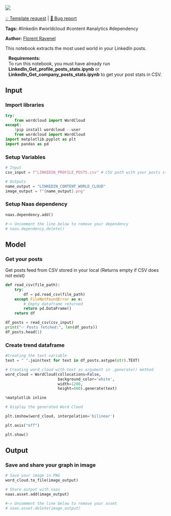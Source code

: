 <a href="https://app.naas.ai/user-redirect/naas/downloader?url=https://raw.githubusercontent.com/jupyter-naas/awesome-notebooks/master/LinkedIn/LinkedIn_Extract_content_world_cloud.ipynb" target="_parent"><img src="https://naasai-public.s3.eu-west-3.amazonaws.com/open_in_naas.svg"/></a><br><br><a href="https://github.com/jupyter-naas/awesome-notebooks/issues/new?assignees=&labels=&template=template-request.md&title=Tool+-+Action+of+the+notebook+">💡 Template request</a> | <a href="https://github.com/jupyter-naas/awesome-notebooks/issues/new?assignees=&labels=&template=bug_report.md&title=LinkedIn+-+Extract+content+world+cloud:+Error+short+description">🚨 Bug report</a>

**Tags:** #linkedin #worldcloud #content #analytics #dependency

**Author:** [Florent Ravenel](https://www.linkedin.com/in/florent-ravenel/)

This notebook extracts the most used world in your LinkedIn posts.

<div class="alert alert-info" role="info" style="margin: 10px">
<b>Requirements:</b><br>
To run this notebook, you must have already run <b>LinkedIn_Get_profile_posts_stats.ipynb</b> or <b>LinkedIn_Get_company_posts_stats.ipynb</b> to get your post stats in CSV.<br>
</div>

## Input

### Import libraries


```python
try:
    from wordcloud import WordCloud
except:
    !pip install wordcloud --user
    from wordcloud import WordCloud
import matplotlib.pyplot as plt
import pandas as pd
```

### Setup Variables


```python
# Input
csv_input = f"LINKEDIN_PROFILE_POSTS.csv" # CSV path with your posts stats generated with 'LinkedIn_Get_profile_posts_stats.ipynb' or 'LinkedIn_Get_company_posts_stats.ipynb'

# Outputs
name_output = "LINKEDIN_CONTENT_WORLD_CLOUD"
image_output = f"{name_output}.png"
```

### Setup Naas dependency


```python
naas.dependency.add()

#-> Uncomment the line below to remove your dependency
# naas.dependency.delete()
```

## Model

### Get your posts
Get posts feed from CSV stored in your local (Returns empty if CSV does not exist)


```python
def read_csv(file_path):
    try:
        df = pd.read_csv(file_path)
    except FileNotFoundError as e:
        # Empty dataframe returned
        return pd.DataFrame()
    return df

df_posts = read_csv(csv_input)
print("✅ Posts fetched:", len(df_posts))
df_posts.head(1)
```

### Create trend dataframe


```python
#Creating the text variable
text = " ".join(text for text in df_posts.astype(str).TEXT)
```


```python
# Creating word_cloud with text as argument in .generate() method
word_cloud = WordCloud(collocations=False,
                       background_color='white',
                       width=1200,
                       height=600).generate(text)
```


```python
%matplotlib inline

# Display the generated Word Cloud

plt.imshow(word_cloud, interpolation='bilinear')

plt.axis("off")

plt.show()
```

## Output

### Save and share your graph in image



```python
# Save your image in PNG
word_cloud.to_file(image_output)

# Share output with naas
naas.asset.add(image_output)

#-> Uncomment the line below to remove your asset
# naas.asset.delete(image_output)
```
